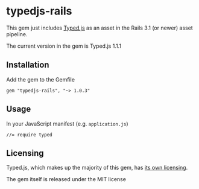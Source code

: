 # typedjs-rails
This gem just includes [Typed.js](https://github.com/mattboldt/typed.js) as an asset in the Rails 3.1 (or newer) asset pipeline.

The current version in the gem is Typed.js 1.1.1

## Installation

Add the gem to the Gemfile

    gem "typedjs-rails", "~> 1.0.3"

## Usage

In your JavaScript manifest (e.g. `application.js`)

    //= require typed

## Licensing

Typed.js, which makes up the majority of this gem, has [its own licensing](https://github.com/mattboldt/typed.js/blob/master/LICENSE.txt).

The gem itself is released under the MIT license

